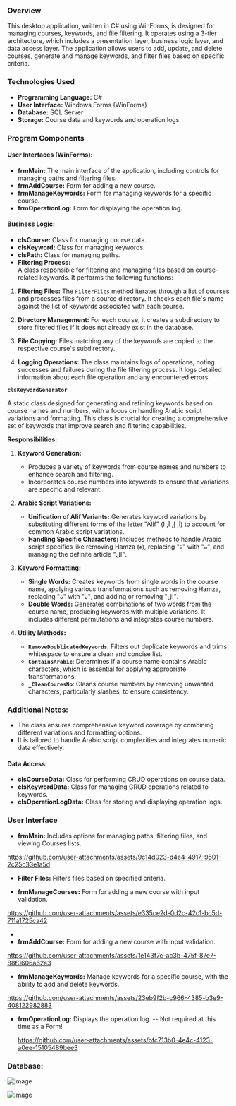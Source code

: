
### Overview
This desktop application, written in C# using WinForms, is designed for managing courses, keywords, and file filtering.
 It operates using a 3-tier architecture, which includes a presentation layer, business logic layer, and data access layer.
The application allows users to add, update, and delete courses, generate and manage keywords, and filter files based on specific criteria.

### Technologies Used
- **Programming Language:** C#
- **User Interface:** Windows Forms (WinForms)
- **Database:** SQL Server
- **Storage:** Course data and keywords and operation logs

### Program Components

#### User Interfaces (WinForms):
- **frmMain:** The main interface of the application, including controls for managing paths and filtering files.
- **frmAddCourse:** Form for adding a new course.
- **frmManageKeywords:** Form for managing keywords for a specific course.
- **frmOperationLog:** Form for displaying the operation log.

#### Business Logic:
- **clsCourse:** Class for managing course data.
- **clsKeyword:** Class for managing keywords.
- **clsPath:** Class for managing paths.
- **Filtering Process:**  
A class responsible for filtering and managing files based on course-related keywords. It performs the following functions:

1. **Filtering Files:** The `FilterFiles` method iterates through a list of courses and processes files from a source directory.
                         It checks each file's name against the list of keywords associated with each course.

2. **Directory Management:** For each course, it creates a subdirectory to store filtered files if it does not already exist in the database.

3. **File Copying:** Files matching any of the keywords are copied to the respective course's subdirectory. 

4. **Logging Operations:** The class maintains logs of operations, noting successes and failures during the file filtering process.
                            It logs detailed information about each file operation and any encountered errors.


**`clsKeywordGenerator`**

A static class designed for generating and refining keywords based on course names and numbers, with a focus on handling Arabic script variations and formatting.
This class is crucial for creating a comprehensive set of keywords that improve search and filtering capabilities.

 **Responsibilities:**

1. **Keyword Generation:**
   - Produces a variety of keywords from course names and numbers to enhance search and filtering.
   - Incorporates course numbers into keywords to ensure that variations are specific and relevant.

2. **Arabic Script Variations:**
   - **Unification of Alif Variants:** Generates keyword variations by substituting different forms of the letter "Alif" (أ, إ, آ, ا) to account for common Arabic script variations.
   - **Handling Specific Characters:** Includes methods to handle Arabic script specifics like removing Hamza (ء), replacing "ة" with "ه", and managing the definite article "ال".

3. **Keyword Formatting:**
   - **Single Words:** Creates keywords from single words in the course name, applying various transformations such as removing Hamza, replacing "ة" with "ه", and adding or removing "ال".
   - **Double Words:** Generates combinations of two words from the course name, producing keywords with multiple variations. It includes different permutations and integrates course numbers.

4. **Utility Methods:**
   - **`RemoveDoublicatedKeywords`**: Filters out duplicate keywords and trims whitespace to ensure a clean and concise list.
   - **`ContainsArabic`**: Determines if a course name contains Arabic characters, which is essential for applying appropriate transformations.
   - **`_CleanCouresNo`**: Cleans course numbers by removing unwanted characters, particularly slashes, to ensure consistency.


### **Additional Notes:**
- The class ensures comprehensive keyword coverage by combining different variations and formatting options.
- It is tailored to handle Arabic script complexities and integrates numeric data effectively.


#### Data Access:
- **clsCourseData:** Class for performing CRUD operations on course data.
- **clsKeywordData:** Class for managing CRUD operations related to keywords.
- **clsOperationLogData:** Class for storing and displaying operation logs.



### User Interface
- **frmMain:** Includes options for managing paths, filtering files, and viewing Courses lists.
  
https://github.com/user-attachments/assets/9c14d023-d4e4-4917-9501-2c25c33e1a5d

- **Filter Files:** Filters files based on specified criteria.

- **frmManageCourses:** Form for adding a new course with input validation.

https://github.com/user-attachments/assets/e335ce2d-0d2c-42c1-bc5d-711a1725ca42


- 
- **frmAddCourse:** Form for adding a new course with input validation.

https://github.com/user-attachments/assets/1e143f7c-ac3b-475f-87e7-88f0606a62a3


- **frmManageKeywords:** Manage keywords for a specific course, with the ability to add and delete keywords.

https://github.com/user-attachments/assets/23eb9f2b-c966-4385-b3e9-408122982883


- **frmOperationLog:** Displays the operation log. --  Not required at this time as a Form!

  https://github.com/user-attachments/assets/bfc713b0-4e4c-4123-a0ee-15105489bee3





### Database:

![image](https://github.com/user-attachments/assets/61eaf238-c423-42a9-9cdd-94cab4e30482)

![image](https://github.com/user-attachments/assets/821ae76a-0fec-43e0-8ca6-5a70208ffb1f)

